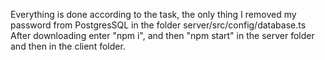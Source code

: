 Everything is done according to the task, the only thing I removed my password from PostgresSQL in the folder server/src/config/database.ts
After downloading enter "npm i", and then "npm start" in the server folder and then in the client folder.
